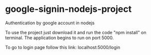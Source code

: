 # google-signin-nodejs-project
Authentication by google account in nodejs

To use the project just download it and run the code "npm install" on terminal.
The application begins to run on port 5000.

To go to login page follow this link:
localhost:5000/login

